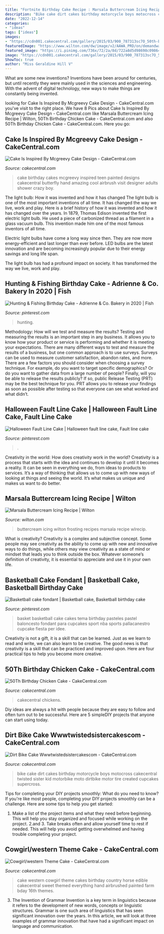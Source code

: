 ```yaml
---
title: "Fortnite Birthday Cake Recipe : Marsala Buttercream Icing Recipe"
description: "Bike cake dirt cakes birthday motorcycle boys motocross cakecentral twisted sister kid motorbike moto dirtbike motor tire created cupcakes supercross"
date: "2022-12-14"
categories:
- "ideas"
tags: ["ideas"]
images:
- "https://cdn001.cakecentral.com/gallery/2015/03/900_787313sc7O_50th-birthday-chicken-cake.jpg"
featuredImage: "https://www.wilton.com/dw/image/v2/AAWA_PRD/on/demandware.static/-/Sites-wilton-project-master/default/dw9de61249/images/project/WLRECIP-723/marsala-buttercream-icing.jpg?sw=1000&amp;sh=1000&amp;sm=fit"
featured_image: "https://i.pinimg.com/736x/72/2a/8d/722a8d5d98698c09864129ad4f9549da.jpg"
image: "https://cdn001.cakecentral.com/gallery/2015/03/900_787313sc7O_50th-birthday-chicken-cake.jpg"
ShowToc: true
author: "Miss Geraldine Hill V"
---
```



What are some new inventions?
Inventions have been around for centuries, but until recently they were mainly used in the sciences and engineering. With the advent of digital technology, new ways to make things are constantly being invented.

	

		
looking for Cake Is Inspired By Mcgreevy Cake Design - CakeCentral.com you've visit to the right place. We have 8 Pics about Cake Is Inspired By Mcgreevy Cake Design - CakeCentral.com like Marsala Buttercream Icing Recipe | Wilton, 50Th Birthday Chicken Cake - CakeCentral.com and also 50Th Birthday Chicken Cake - CakeCentral.com. Here you go:
		
    
## Cake Is Inspired By Mcgreevy Cake Design - CakeCentral.com

<img loading=lazy src="https://cdn001.cakecentral.com/gallery/2015/03/900_905506ms4t_cake-is-inspired-by-mcgreevy-cake-design.jpg" onerror="this.onerror=null;this.src='https://tse1.mm.bing.net/th?id=OIP.PcVINeuQgq7ozeP678h9zwHaKW&amp;pid=15.1';" alt="Cake Is Inspired By Mcgreevy Cake Design - CakeCentral.com">

_Source: cakecentral.com_

>cake birthday cakes mcgreevy inspired teen painted designs cakecentral butterfly hand amazing cool airbrush visit designer adults shower crazy boy. 

	

The light bulb: How it was invented and how it has changed
The light bulb is one of the most important inventions of all time. It has changed the way we live, work and play. Here is a brief history of how it was invented and how it has changed over the years.
In 1879, Thomas Edison invented the first electric light bulb. He used a piece of carbonized thread as a filament in a glass vacuum bulb. This invention made him one of the most famous inventors of all time.

Electric light bulbs have come a long way since then. They are now more energy-efficient and last longer than ever before. LED bulbs are the latest innovation and are becoming increasingly popular due to their energy savings and long life span.

The light bulb has had a profound impact on society. It has transformed the way we live, work and play.

    
## Hunting &amp; Fishing Birthday Cake - Adrienne &amp; Co. Bakery In 2020 | Fish

<img loading=lazy src="https://i.pinimg.com/736x/d3/23/68/d32368ae48c155d349e041ab9aefea07.jpg" onerror="this.onerror=null;this.src='https://tse3.mm.bing.net/th?id=OIP.sapDwG2rBLVXZ297m4jq7AHaJ3&amp;pid=15.1';" alt="Hunting &amp; Fishing Birthday Cake - Adrienne &amp; Co. Bakery in 2020 | Fish">

_Source: pinterest.com_

>hunting. 

	

Methodology: How will we test and measure the results?
Testing and measuring the results is an important step in any business. It allows you to know how your product or service is performing and whether it is meeting your expectations. There are many different ways to test and measure the results of a business, but one common approach is to use surveys. Surveys can be used to measure customer satisfaction, abandon rates, and more.
There are a few factors you should consider when choosing a survey technique. For example, do you want to target specific demographics? Or do you want to gather data from a large number of people? Finally, will you be able to release the results publicly? If so, public Release Testing (PRT) may be the best technique for you. PRT allows you to release your findings as soon as possible after testing so that everyone can see what worked and what didn’t.

    
## Halloween Fault Line Cake | Halloween Fault Line Cake, Fault Line Cake

<img loading=lazy src="https://i.pinimg.com/736x/5f/1b/08/5f1b0841c0130c29df5049a2c601df5f.jpg" onerror="this.onerror=null;this.src='https://tse1.mm.bing.net/th?id=OIP.NUtXOnBoxkU9qopuZq-5WQHaJ3&amp;pid=15.1';" alt="Halloween Fault Line Cake | Halloween fault line cake, Fault line cake">

_Source: pinterest.com_

>. 

	

Creativity in the world: How does creativity work in the world?
Creativity is a process that starts with the idea and continues to develop it until it becomes a reality. It can be seen in everything we do, from ideas to products to services. It’s a way of thinking that allows us to come up with new ways of looking at things and seeing the world. It’s what makes us unique and makes us want to do better.

    
## Marsala Buttercream Icing Recipe | Wilton

<img loading=lazy src="https://www.wilton.com/dw/image/v2/AAWA_PRD/on/demandware.static/-/Sites-wilton-project-master/default/dw9de61249/images/project/WLRECIP-723/marsala-buttercream-icing.jpg?sw=1000&amp;sh=1000&amp;sm=fit" onerror="this.onerror=null;this.src='https://tse1.mm.bing.net/th?id=OIP.LXTl6gN9Lo1-_uri0Bt6OAHaHa&amp;pid=15.1';" alt="Marsala Buttercream Icing Recipe | Wilton">

_Source: wilton.com_

>buttercream icing wilton frosting recipes marsala recipe wlrecip. 

	

What is creativity?
Creativity is a complex and subjective concept. Some people may see creativity as the ability to come up with new and innovative ways to do things, while others may view creativity as a state of mind or mindset that leads you to think outside the box. Whatever someone’s definition of creativity, it is essential to appreciate and use it in your own life.

    
## Basketball Cake Fondant | Basketball Cake, Basketball Birthday Cake

<img loading=lazy src="https://i.pinimg.com/736x/72/2a/8d/722a8d5d98698c09864129ad4f9549da.jpg" onerror="this.onerror=null;this.src='https://tse3.mm.bing.net/th?id=OIP.Cj7MfipJaX9ZYW4Ls9DumwHaNK&amp;pid=15.1';" alt="Basketball cake fondant | Basketball cake, Basketball birthday cake">

_Source: pinterest.com_

>basket basketball cake cakes tema birthday pasteles pastel baloncesto fondant para cupcakes sport nba sports pallacanestro cupcake fiesta per idee. 

	

Creativity is not a gift, it is a skill that can be learned. Just as we learn to read and write, we can also learn to be creative. The good news is that creativity is a skill that can be practiced and improved upon. Here are four practical tips to help you become more creative.

    
## 50Th Birthday Chicken Cake - CakeCentral.com

<img loading=lazy src="https://cdn001.cakecentral.com/gallery/2015/03/900_787313sc7O_50th-birthday-chicken-cake.jpg" onerror="this.onerror=null;this.src='https://tse1.mm.bing.net/th?id=OIP.w3GFMTV9bWKEeyfPVOESOAHaLH&amp;pid=15.1';" alt="50Th Birthday Chicken Cake - CakeCentral.com">

_Source: cakecentral.com_

>cakecentral chickens. 

	

Diy ideas are always a hit with people because they are easy to follow and often turn out to be successful. Here are 5 simpleDIY projects that anyone can start using today.

    
## Dirt Bike Cake Wwwtwistedsistercakescom - CakeCentral.com

<img loading=lazy src="https://cdn001.cakecentral.com/gallery/2015/03/900_911581wjHM_dirt-bike-cake-wwwtwistedsistercakescom.jpg" onerror="this.onerror=null;this.src='https://tse4.mm.bing.net/th?id=OIP.Fx-5U--vJiFTlkJQkoDeBwHaJ4&amp;pid=15.1';" alt="Dirt Bike Cake Wwwtwistedsistercakescom - CakeCentral.com">

_Source: cakecentral.com_

>bike cake dirt cakes birthday motorcycle boys motocross cakecentral twisted sister kid motorbike moto dirtbike motor tire created cupcakes supercross. 

	

Tips for completing your DIY projects smoothly: What do you need to know?
If you're like most people, completing your DIY projects smoothly can be a challenge. Here are some tips to help you get started: 
1. Make a list of the project items and what they need before beginning. This will help you stay organized and focused while working on the project. 
2.аnd 3. Take breaks often and allow yourself time to rest if needed. This will help you avoid getting overwhelmed and having trouble completing your project.

    
## Cowgirl/western Theme Cake - CakeCentral.com

<img loading=lazy src="https://cdn001.cakecentral.com/gallery/2015/03/900_69720073sJ_cowgirlwestern-theme-cake.jpg" onerror="this.onerror=null;this.src='https://tse4.mm.bing.net/th?id=OIP.NHivGkloYn4X5j1N11ejtwHaJ4&amp;pid=15.1';" alt="Cowgirl/western Theme Cake - CakeCentral.com">

_Source: cakecentral.com_

>cake western cowgirl theme cakes birthday country horse edible cakecentral sweet themed everything hand airbrushed painted farm bday 16th themes. 

	

3. The Invention of Grammar
Invention is a key term in linguistics because it refers to the development of new words, concepts or linguistic structures. Grammar is one such area of linguistics that has seen significant innovation over the years. In this article, we will look at three examples of grammar innovation that have had a significant impact on language and communication.

